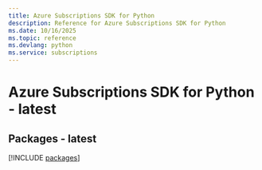 ```yaml
---
title: Azure Subscriptions SDK for Python
description: Reference for Azure Subscriptions SDK for Python
ms.date: 10/16/2025
ms.topic: reference
ms.devlang: python
ms.service: subscriptions
---
```

# Azure Subscriptions SDK for Python - latest
## Packages - latest
[!INCLUDE [packages](subscriptions-index.md)]